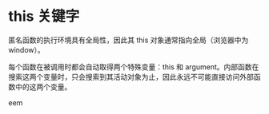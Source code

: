 # this 关键字

匿名函数的执行环境具有全局性，因此其 this 对象通常指向全局（浏览器中为 window）。

每个函数在被调用时都会自动取得两个特殊变量：this 和 argument。内部函数在搜索这两个变量时，只会搜索到其活动对象为止，因此永远不可能直接访问外部函数中的这两个变量。

eem
